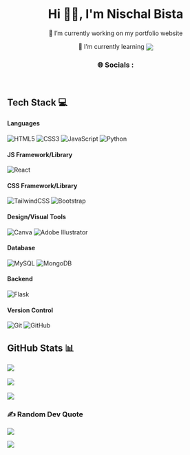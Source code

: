 <h1 align="center"> Hi 👋🏻, I'm Nischal Bista </br> 
</h1>
<p align="center">🔭 I’m currently working on my portfolio website</p>
<p align="center">🌱 I’m currently learning <img  align="center" src="https://img.shields.io/badge/-NodeJS-000?style=for-the-badge&logo=node.js&logoColor=pink"></p>
<p align="center">

<div  align="center">
<h3>🌐 Socials :</h3>
<a href="https://twitter.com/nischalBista_" target="_blank"><img alt="" src="https://img.shields.io/badge/Twitter-000?logo=Twitter&logoColor=1DA1F2&style=for-the-badge" style="vertical-align:center" /></a>
<a href="https://www.linkedin.com/in/nischal-bista-399801217/" target="_blank"><img alt="" src="https://img.shields.io/badge/LinkedIn-000?logo=linkedin&logoColor=0A66C2&style=for-the-badge" style="vertical-align:center" /></a></p>
</div>

## Tech Stack 💻
#### Languages
![HTML5](https://img.shields.io/badge/-HTML5-000?style=for-the-badge&logo=html5)
![CSS3](https://img.shields.io/badge/-CSS3-000?style=for-the-badge&logo=css3)
![JavaScript](https://img.shields.io/badge/-JavaScript-000?style=for-the-badge&logo=javascript)
![Python](https://img.shields.io/badge/python-000?style=for-the-badge&logo=python&logoColor=ffdd54)

#### JS Framework/Library
![React](https://img.shields.io/badge/-ReactJS-000?style=for-the-badge&logo=react)

#### CSS Framework/Library
![TailwindCSS](https://img.shields.io/badge/-TailwindCSS-000?style=for-the-badge&logo=tailwind-css)
![Bootstrap](https://img.shields.io/badge/-Bootstrap-000?style=for-the-badge&logo=bootstrap)

#### Design/Visual Tools
![Canva](https://img.shields.io/badge/-Canva-000?style=for-the-badge&logo=canva)
![Adobe Illustrator](https://img.shields.io/badge/adobeillustrator-000.svg?style=for-the-badge&logo=adobeillustrator&logoColor=yellow)

#### Database
![MySQL](https://img.shields.io/badge/mysql-000.svg?style=for-the-badge&logo=mysql&logoColor=white)
![MongoDB](https://img.shields.io/badge/-MongoDB-000?style=for-the-badge&logo=mongodb)

#### Backend
![Flask](https://img.shields.io/badge/flask-%23000.svg?style=for-the-badge&logo=flask&logoColor=white)

#### Version Control
![Git](https://img.shields.io/badge/-Git-000?style=for-the-badge&logo=git)
![GitHub](https://img.shields.io/badge/-GitHub-000?style=for-the-badge&logo=github)

## GitHub Stats 📊
![](https://github-readme-stats.vercel.app/api?username=nischalbista0&theme=react&hide_border=false&include_all_commits=true&count_private=true)<br/><br/>
![](https://github-readme-streak-stats.herokuapp.com/?user=nischalbista0&theme=react&hide_border=false)<br/><br/>
![](https://github-readme-stats.vercel.app/api/top-langs/?username=nischalbista0&theme=react&hide_border=false&include_all_commits=true&count_private=true&layout=compact)

### ✍️ Random Dev Quote
![](https://quotes-github-readme.vercel.app/api?type=horizontal&theme=tokyonight)

[![](https://visitcount.itsvg.in/api?id=nischalbista0&pretty=true)](https://github-visitor-counter-pro.vercel.app)
